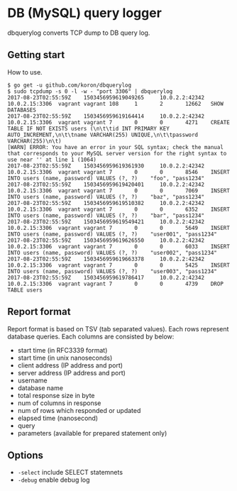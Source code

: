 # DB (MySQL) query logger

dbquerylog converts TCP dump to DB query log.

## Getting start

How to use.

```console
$ go get -u github.com/koron/dbquerylog
$ sudo tcpdump -s 0 -l -w - "port 3306" | dbquerylog
2017-08-23T02:55:59Z    1503456959619049265     10.0.2.2:42342  10.0.2.15:3306  vagrant vagrant 108     1       2       12662   SHOW DATABASES
2017-08-23T02:55:59Z    1503456959619164414     10.0.2.2:42342  10.0.2.15:3306  vagrant vagrant 7       0       0       4271    CREATE TABLE IF NOT EXISTS users (\n\t\tid INT PRIMARY KEY AUTO_INCREMENT,\n\t\tname VARCHAR(255) UNIQUE,\n\t\tpassword VARCHAR(255)\n\t)
[WARN] ERROR: You have an error in your SQL syntax; check the manual that corresponds to your MySQL server version for the right syntax to use near '' at line 1 (1064)
2017-08-23T02:55:59Z    1503456959619361930     10.0.2.2:42342  10.0.2.15:3306  vagrant vagrant 7       0       0       8546    INSERT INTO users (name, password) VALUES (?, ?)    "foo", "pass1234"
2017-08-23T02:55:59Z    1503456959619420401     10.0.2.2:42342  10.0.2.15:3306  vagrant vagrant 7       0       0       7069    INSERT INTO users (name, password) VALUES (?, ?)    "baz", "pass1234"
2017-08-23T02:55:59Z    1503456959619510382     10.0.2.2:42342  10.0.2.15:3306  vagrant vagrant 7       0       0       6352    INSERT INTO users (name, password) VALUES (?, ?)    "bar", "pass1234"
2017-08-23T02:55:59Z    1503456959619549421     10.0.2.2:42342  10.0.2.15:3306  vagrant vagrant 7       0       0       5649    INSERT INTO users (name, password) VALUES (?, ?)    "user001", "pass1234"
2017-08-23T02:55:59Z    1503456959619626550     10.0.2.2:42342  10.0.2.15:3306  vagrant vagrant 7       0       0       6033    INSERT INTO users (name, password) VALUES (?, ?)    "user002", "pass1234"
2017-08-23T02:55:59Z    1503456959619663378     10.0.2.2:42342  10.0.2.15:3306  vagrant vagrant 7       0       0       5425    INSERT INTO users (name, password) VALUES (?, ?)    "user003", "pass1234"
2017-08-23T02:55:59Z    1503456959619786417     10.0.2.2:42342  10.0.2.15:3306  vagrant vagrant 7       0       0       4739    DROP TABLE users
```

## Report format

Report format is based on TSV (tab separated values).
Each rows represent database queries.
Each columns are consisted by below:

*   start time (in RFC3339 format)
*   start time (in unix nanoseconds)
*   client address (IP address and port)
*   server address (IP address and port)
*   username
*   database name
*   total response size in byte
*   num of columns in response
*   num of rows which responded or updated
*   elapsed time (nanosecond)
*   query
*   parameters (available for prepared statement only)

## Options

*   `-select` include SELECT statemnets
*   `-debug` enable debug log
